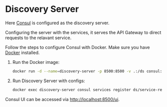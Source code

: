 # Discovery Server

Here [Consul](https://www.consul.io/) is configured as the discovery server.

Configuring the server with the services, it serves the API Gateway to direct requests to the relavant service.

Follow the steps to configure Consul with Docker. Make sure you have [Docker](https://www.docker.com/) installed.

1. Run the Docker image:
    ```bash
    docker run -d --name=discovery-server -p 8500:8500 -v .:/ds consul:1.15.4
    ```

2. Run Discovery Server with configs:
    ```bash
    docker exec discovery-server consul services register ds/service-registry.json
    ```

Consul UI can be accessed via [http://localhost:8500/ui](http://localhost:8500/ui/dc1/services).

